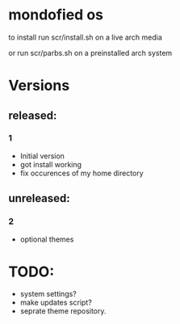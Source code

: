 # mondofied os
to install run scr/install.sh on a live arch media

or run scr/parbs.sh on a preinstalled arch system
# Versions
## released:
### 1
 - Initial version
 - got install working
 - fix occurences of my home directory
 
## unreleased:
### 2
 - optional themes

# TODO:
 - system settings?
 - make updates script?
 - seprate theme repository.
